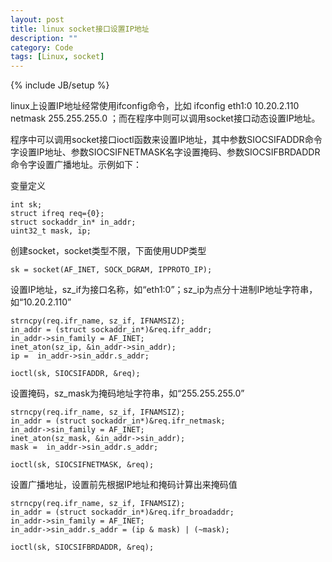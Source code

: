 ```yaml
---
layout: post
title: linux socket接口设置IP地址
description: ""
category: Code
tags: [Linux, socket]
---
```


{% include JB/setup %}

linux上设置IP地址经常使用ifconfig命令，比如 ifconfig eth1:0 10.20.2.110 netmask 255.255.255.0 ；而在程序中则可以调用socket接口动态设置IP地址。

程序中可以调用socket接口ioctl函数来设置IP地址，其中参数SIOCSIFADDR命令字设置IP地址、参数SIOCSIFNETMASK名字设置掩码、参数SIOCSIFBRDADDR命令字设置广播地址。示例如下：

变量定义

    int sk;
    struct ifreq req={0};
    struct sockaddr_in* in_addr;
    uint32_t mask, ip;


创建socket，socket类型不限，下面使用UDP类型

    sk = socket(AF_INET, SOCK_DGRAM, IPPROTO_IP);



设置IP地址，sz_if为接口名称，如“eth1:0”；sz_ip为点分十进制IP地址字符串，如“10.20.2.110”

    strncpy(req.ifr_name, sz_if, IFNAMSIZ);
    in_addr = (struct sockaddr_in*)&req.ifr_addr;
    in_addr->sin_family = AF_INET;
    inet_aton(sz_ip, &in_addr->sin_addr);
    ip =  in_addr->sin_addr.s_addr;

    ioctl(sk, SIOCSIFADDR, &req);
    
    
设置掩码，sz_mask为掩码地址字符串，如“255.255.255.0”
    
    strncpy(req.ifr_name, sz_if, IFNAMSIZ);
    in_addr = (struct sockaddr_in*)&req.ifr_netmask;
    in_addr->sin_family = AF_INET;
    inet_aton(sz_mask, &in_addr->sin_addr); 
    mask =  in_addr->sin_addr.s_addr;
     
    ioctl(sk, SIOCSIFNETMASK, &req);

设置广播地址，设置前先根据IP地址和掩码计算出来掩码值 
    
    strncpy(req.ifr_name, sz_if, IFNAMSIZ);
    in_addr = (struct sockaddr_in*)&req.ifr_broadaddr;
    in_addr->sin_family = AF_INET;
    in_addr->sin_addr.s_addr = (ip & mask) | (~mask);
    
    ioctl(sk, SIOCSIFBRDADDR, &req);






